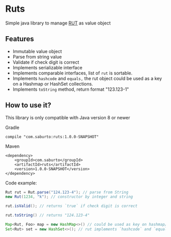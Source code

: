 # Ruts

Simple java library to manage [RUT](https://en.wikipedia.org/wiki/National_identification_number#Chile) as value object

## Features

* Immutable value object
* Parse from string value
* Validate if check digit is correct
* Implements serializable interface
* Implements comparable interfaces, list of `rut` is sortable.
* Implements `hashcode` and `equals,` the rut object could be used as a key on a Hashmap or HashSet collections.
* Implements `toString` method, return format "123.123-1"

## How to use it?

This library is only compatible with Java version 8 or newer

Gradle

```
compile "com.saburto:ruts:1.0.0-SNAPSHOT"

```

Maven

```
<dependency>
    <groupId>com.saburto</groupId>
    <artifactId>ruts</artifactId>
    <version>1.0.0-SNAPSHOT</version>
</dependency>

```


Code example:

```java
Rut rut = Rut.parse("124.123-4"); // parse from String
new Rut(1234, "k"); // constructor by integer and string

rut.isValid(); // returns `true` if check digit is correct

rut.toString() // returns "124.123-4"

Map<Rut, Foo> map = new HashMap<>() // could be used as key on hashmap/hashset
Set<Rut> set = new HashSet<>(); // rut implements `hashcode` and `equals`
```
